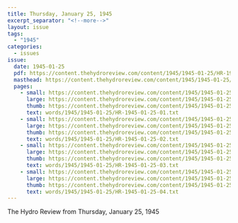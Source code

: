 ```yaml
---
title: Thursday, January 25, 1945
excerpt_separator: "<!--more-->"
layout: issue
tags:
  - "1945"
categories:
  - issues
issue:
  date: 1945-01-25
  pdf: https://content.thehydroreview.com/content/1945/1945-01-25/HR-1945-01-25.pdf
  masthead: https://content.thehydroreview.com/content/1945/1945-01-25/masthead/HR-1945-01-25.jpg
  pages:
    - small: https://content.thehydroreview.com/content/1945/1945-01-25/small/HR-1945-01-25-01.jpg
      large: https://content.thehydroreview.com/content/1945/1945-01-25/large/HR-1945-01-25-01.jpg
      thumb: https://content.thehydroreview.com/content/1945/1945-01-25/thumbnails/HR-1945-01-25-01.jpg
      text: words/1945/1945-01-25/HR-1945-01-25-01.txt
    - small: https://content.thehydroreview.com/content/1945/1945-01-25/small/HR-1945-01-25-02.jpg
      large: https://content.thehydroreview.com/content/1945/1945-01-25/large/HR-1945-01-25-02.jpg
      thumb: https://content.thehydroreview.com/content/1945/1945-01-25/thumbnails/HR-1945-01-25-02.jpg
      text: words/1945/1945-01-25/HR-1945-01-25-02.txt
    - small: https://content.thehydroreview.com/content/1945/1945-01-25/small/HR-1945-01-25-03.jpg
      large: https://content.thehydroreview.com/content/1945/1945-01-25/large/HR-1945-01-25-03.jpg
      thumb: https://content.thehydroreview.com/content/1945/1945-01-25/thumbnails/HR-1945-01-25-03.jpg
      text: words/1945/1945-01-25/HR-1945-01-25-03.txt
    - small: https://content.thehydroreview.com/content/1945/1945-01-25/small/HR-1945-01-25-04.jpg
      large: https://content.thehydroreview.com/content/1945/1945-01-25/large/HR-1945-01-25-04.jpg
      thumb: https://content.thehydroreview.com/content/1945/1945-01-25/thumbnails/HR-1945-01-25-04.jpg
      text: words/1945/1945-01-25/HR-1945-01-25-04.txt
---
```


The Hydro Review from Thursday, January 25, 1945

<!--more-->

